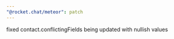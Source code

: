 ```yaml
---
"@rocket.chat/meteor": patch
---
```


fixed contact.conflictingFields being updated with nullish values
